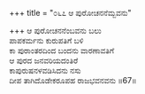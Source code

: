 +++
title = "೦೬೭ ಆ ಪುರೋಚನನೆಮ್ಬವನು"

+++
ಆ ಪುರೋಚನನೆಂಬವನು ಬಲು  
ಪಾಪಕರ್ಮನು ಕುರುಪತಿಗೆ ಬಳಿ  
ಕಾ ಪುರಾಂತರದಿಂದ ಬಂದನು ವಾರಣಾವತಿಗೆ   
ಆ ಪುರದ ಜನವರಿಯದಂತಿರೆ   
ಕಾಪುರುಷನಳವಡಿಸಿದನು ನಸು  
ದೀಪ ತಾಗಿದೊಡೇಕರೂಪಹ ರಾಜಭವನವನು    ॥67॥